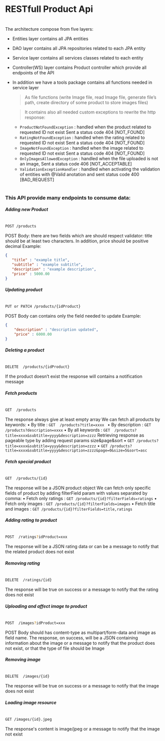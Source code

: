# RESTfull Product Api
 #
 #
 #
The architecture compose from five layers:

-   Entities layer contains all JPA entities
-	DAO layer contains all JPA repositories related to each JPA entity
-	Service layer contains all services classes related to each entity
-	Controller(WS) layer contains Product controller which provide all endpoints of the API
-	In addition we have a tools package contains all functions needed in service layer
    >As file functions (write Image file, read Image file, generate file’s path, create directory of some product to store images files)

    >It contains also all needed custom exceptions to rewrite the http response: 
    -    `ProductNotFoundException` : handled when the product related to requested ID not exist 
         Sent a status code 404 [NOT_FOUND]
    -	`RatingNotFoundException` : handled when the rating related to requested ID not exist 
Sent a status code 404 [NOT_FOUND]
    -	`ImageNotFoundException` : handled when the image related to requested ID not exist
Sent a status code 404 [NOT_FOUND]
    -	`OnlyImagesAllowedException` : handled when the file uploaded is not an image, 
Sent a status code 406 [NOT_ACCEPTABLE]
    - `ValidationExceptionHandler` : handled when activating the validation of entities with @Valid anotation and sent  status code 400 [BAD_REQUEST]
 #
 #
 #
 #
 #
 ### This API provide many endpoints to consume data:
 
##### Adding new Product
#
```sh
POST /products
```
POST Body: there are two fields which are should respect validator: title should be at least two characters. In addition, price should be positive decimal 
Example:
```json
{
   "title" : "example title", 
   "subtitle" : "example subtitle", 
   "description" : "example description",
   "price" : 5000.00
} 
```
 
##### Updating product 
#
```sh
PUT or PATCH /products/{idProduct}
``` 

POST Body can contains only the field needed to update
Example:
```json
{ 
    "description" : "description updated",
    "price" : 6000.00
} 
```
   
##### Deleting a product 
#
```sh
DELETE  /products/{idProduct}
``` 

If the product doesn’t exist the response will contains a notification message

   
##### Fetch products 
#
```sh
GET  /products
``` 

The response always give at least empty array
We can fetch all products by keywords:
•	By title : `GET  /products?title=xxxx `
•	By description : `GET  /products?description=xxxx`
•	By all keywords : `GET  /products?title=xxxx&subtitle=yyyy&description=zzzz`
Retrieving response as pageable type by adding request params size&page&sort
•	`GET /products?title=xxxx&subtitle=yyyy&description=zzzz`
•	`GET /products?title=xxxx&subtitle=yyyy&description=zzzz&page=0&size=5&sort=asc`


##### Fetch special product 
#
```sh
GET  /products/{id}
```  

The response will be a JSON product object
We can fetch only specific fields of product by adding filterField param with values separated by comma: 
•	Fetch only ratings : `GET /products/{id}?filterFields=ratings`
•	Fetch only images : `GET /products/{id}?filterFields=images`
•	Fetch title and images : `GET /products/{id}?filterFields=title,ratings`


##### Adding rating to product  
#
```sh
POST  /ratings?idProduct=xxx
```   

The response will be a JSON rating data or can be a message to notify that the related product does not exist


##### Removing rating 
#
```sh
DELETE  /ratings/{id}
```     
The response will be true on success or a message to notify that the rating does not exist


##### Uploading and affect image to product 
#
```sh
POST  /images?idProduct=xxx
```      

POST Body should has content-type as multipart/form-data and image as field name. 
The response, on success, will be a JSON containing information about the image or a message to notify that the product does not exist, or that the type of file should be Image


##### Removing image 
#
```sh
DELETE  /images/{id}
```    

The response will be true on success or a message to notify that the image does not exist


##### Loading image resource 
#
```sh
GET /images/{id}.jpeg
```     
The response's content is image/jpeg  or a message to notify that the image not exist

 
#
#
#
#
#
# 
 
 
  
